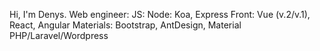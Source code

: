 Hi, I'm Denys. Web engineer:
JS: 
Node: Koa, Express
Front: Vue (v.2/v.1), React, Angular
Materials: Bootstrap, AntDesign, Material
PHP/Laravel/Wordpress

